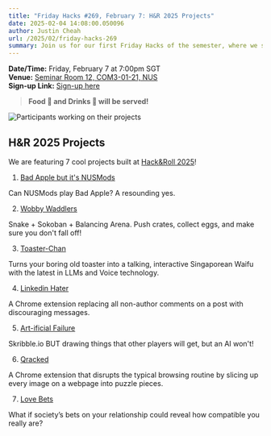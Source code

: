 ```yaml
---
title: "Friday Hacks #269, February 7: H&R 2025 Projects"
date: 2025-02-04 14:08:00.050096
author: Justin Cheah
url: /2025/02/friday-hacks-269
summary: Join us for our first Friday Hacks of the semester, where we showcase exciting projects from H&R 2025!
---
```


**Date/Time:** Friday, February 7 at 7:00pm SGT<br />
**Venue:** <a href="https://nusmods.com/venues/COM3-01-21">Seminar Room 12, COM3-01-21, NUS</a><br />
**Sign-up Link:** [Sign-up here](https://hckr.cc/fh-269-signup-nus)<br />

> **Food 🍕 and Drinks 🧋 will be served!**

<img src="/img/2025/hnr/1.png" alt="Participants working on their projects" /><br />

## H&R 2025 Projects

We are featuring 7 cool projects built at [Hack&Roll 2025](https://hacknroll.nushackers.org/)!

1. [Bad Apple but it's NUSMods](https://devpost.com/software/bad-apple-but-it-s-nusmods)

Can NUSMods play Bad Apple? A resounding yes.

2. [Wobby Waddlers](https://devpost.com/software/wobbly-waddlers)

Snake + Sokoban + Balancing Arena. Push crates, collect eggs, and make sure you don't fall off!

3. [Toaster-Chan](https://devpost.com/software/toaster-chan)

Turns your boring old toaster into a talking, interactive Singaporean Waifu with the latest in LLMs and Voice technology.

4. [Linkedin Hater](https://devpost.com/software/linkedin-hater)

A Chrome extension replacing all non-author comments on a post with discouraging messages.

5. [Art-ificial Failure](https://devpost.com/software/art-ificial-failure)

Skribble.io BUT drawing things that other players will get, but an AI won't!

6. [Qracked](https://devpost.com/software/qracked)

A Chrome extension that disrupts the typical browsing routine by slicing up every image on a webpage into puzzle pieces.

7. [Love Bets](https://devpost.com/software/love-bets)

What if society’s bets on your relationship could reveal how compatible you really are?